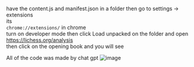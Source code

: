 have the content.js and manifest.json in a folder then go to settings -> extensions                                          
its               
```chrome://extensions/```
in chrome                
turn on developer mode then click Load unpacked on the folder and open https://lichess.org/analysis         
then click on the opening book and you will see                


All of the code was made by chat gpt
![image](https://github.com/user-attachments/assets/035092fb-3152-4167-a1c3-637a1ac0fee2)
